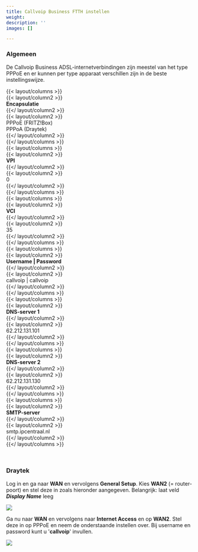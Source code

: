 ```yaml
---
title: Callvoip Business FTTH instellen
weight: 
description: ''
images: []

---
```

### Algemeen

De Callvoip Business ADSL-internetverbindingen zijn meestel van het type PPPoE en er kunnen per type apparaat verschillen zijn in de beste instellingswijze.

{{< layout/columns >}}  
{{< layout/column2 >}}  
**Encapsulatie**  
{{</ layout/column2 >}}  
{{< layout/column2 >}}  
PPPoE (FRITZ!Box)  
PPPoA (Draytek)  
{{</ layout/column2 >}}  
{{</ layout/columns >}}  
{{< layout/columns >}}  
{{< layout/column2 >}}  
**VPI**  
{{</ layout/column2 >}}  
{{< layout/column2 >}}  
0  
{{</ layout/column2 >}}  
{{</ layout/columns >}}  
{{< layout/columns >}}  
{{< layout/column2 >}}  
**VCI**  
{{</ layout/column2 >}}  
{{< layout/column2 >}}  
35  
{{</ layout/column2 >}}  
{{</ layout/columns >}}  
{{< layout/columns >}}  
{{< layout/column2 >}}  
**Username | Password**  
{{</ layout/column2 >}}  
{{< layout/column2 >}}  
callvoip | callvoip  
{{</ layout/column2 >}}  
{{</ layout/columns >}}  
{{< layout/columns >}}  
{{< layout/column2 >}}  
**DNS-server 1**  
{{</ layout/column2 >}}  
{{< layout/column2 >}}  
62\.212.131.101  
{{</ layout/column2 >}}  
{{</ layout/columns >}}  
{{< layout/columns >}}  
{{< layout/column2 >}}  
**DNS-server 2**  
{{</ layout/column2 >}}  
{{< layout/column2 >}}  
62\.212.131.130  
{{</ layout/column2 >}}  
{{</ layout/columns >}}  
{{< layout/columns >}}  
{{< layout/column2 >}}  
**SMTP-server**  
{{</ layout/column2 >}}  
{{< layout/column2 >}}  
smtp.ipcentraal.nl  
{{</ layout/column2 >}}  
{{</ layout/columns >}}

<br>

### Draytek

Log in en ga naar **WAN** en vervolgens **General Setup**. Kies **WAN2** (= router-poort) en stel deze in zoals hieronder aangegeven. Belangrijk: laat veld **_Display Name_** leeg

![](https://res.cloudinary.com/callvoip/image/upload/v1565008278/support-ftth-draytek_vhkark.png)

Ga nu naar **WAN** en vervolgens naar **Internet Access** en op **WAN2**. Stel deze in op PPPoE en neem de onderstaande instellen over. Bij username en password kunt u '**callvoip**' invullen.

![](https://res.cloudinary.com/callvoip/image/upload/v1565008408/support-ftth-draytek2_elu6wn.png)
